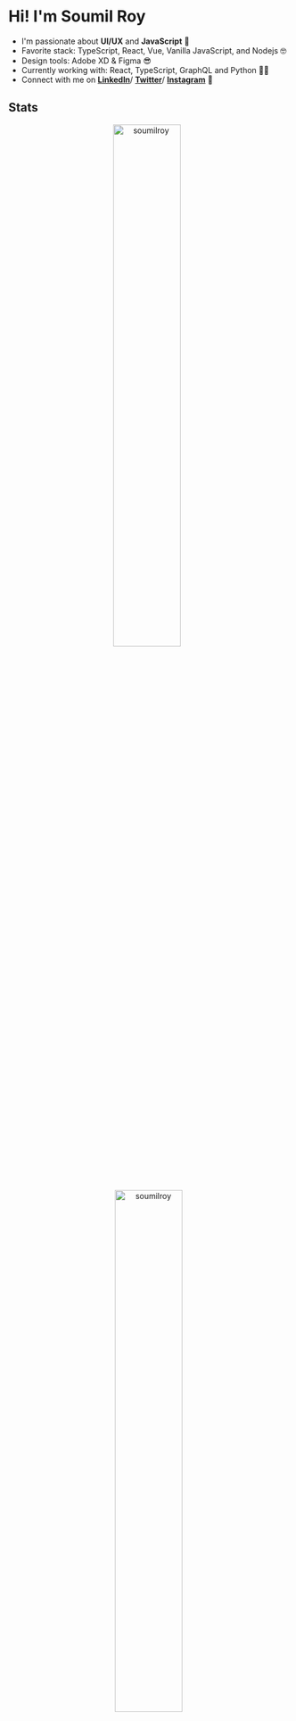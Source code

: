 
# Hi! I'm Soumil Roy

- I'm passionate about **UI/UX** and **JavaScript** :star_struck:
- Favorite stack: TypeScript, React, Vue, Vanilla JavaScript, and Nodejs :nerd_face:
- Design tools: Adobe XD & Figma :sunglasses:
- Currently working with: React, TypeScript, GraphQL and Python :surfing_man:
- Connect with me on **[LinkedIn]**/ **[Twitter]**/ **[Instagram]** :wave:

## Stats
<p align="center">
<img width="49%" src="https://github-readme-streak-stats.herokuapp.com/?user=soumilroy&theme=dark&hide_border=true&include_all_commits=true" alt="soumilroy" /> &nbsp; <img width="49%" src="https://github-readme-stats.vercel.app/api/top-langs?username=soumilroy&count_private=true&show_icons=true&theme=dark&title_color=ff8000&text_color=ffffff&locale=en&layout=compact&hide_border=true" alt="soumilroy" />  
</p>

[linkedin]: https://www.linkedin.com/in/soumilroy "LinkedIn"
[twitter]: https://twitter.com/soumil_roy "Twitter"
[instagram]: https://www.instagram.com/soumilroy/ "Instagram"
[blog]: http://soumilroy.com/ "Blog"
